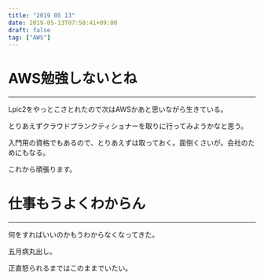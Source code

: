 ```yaml
---
title: "2019 05 13"
date: 2019-05-13T07:50:41+09:00
draft: false
tag: ["AWS"]
---
```

# AWS勉強しないとね
---
Lpic2をやっとこさとれたので次はAWSかあと思いながら生きている。

とりあえずクラウドプランクティショナーを取りに行ってみようかなと思う。

入門用の資格でもあるので、とりあえずは取っておく。面倒くさいが。会社のためにもなる。

これから頑張ります。

# 仕事もうよくわからん
---
何をすればいいのかもうわからなくなってきた。

五月病丸出し。

正直怒られるまではこのままでいたい。